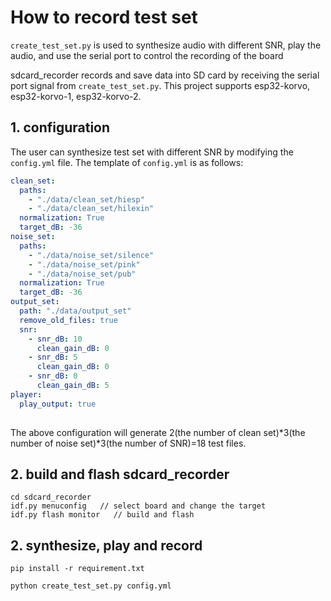 # How to record test set
`create_test_set.py` is used to synthesize audio with different SNR, play the audio, and use the serial port to control the recording of the board

sdcard_recorder records and save data into SD card by receiving the serial port signal from `create_test_set.py`. This project supports esp32-korvo, esp32-korvo-1, esp32-korvo-2.

## 1. configuration
The user can synthesize test set with different SNR by modifying the `config.yml` file. The template of `config.yml` is as follows:

```yml
clean_set:
  paths:
    - "./data/clean_set/hiesp"
    - "./data/clean_set/hilexin"
  normalization: True
  target_dB: -36
noise_set:
  paths:
    - "./data/noise_set/silence"
    - "./data/noise_set/pink"
    - "./data/noise_set/pub"
  normalization: True
  target_dB: -36
output_set:
  path: "./data/output_set"
  remove_old_files: true
  snr:
    - snr_dB: 10
      clean_gain_dB: 0
    - snr_dB: 5
      clean_gain_dB: 0
    - snr_dB: 0
      clean_gain_dB: 5
player:
  play_output: true
   
```
The above configuration will generate 2(the number of clean set)*3(the number of noise set)*3(the number of SNR)=18 test files.

## 2. build and flash sdcard_recorder

```
cd sdcard_recorder
idf.py menuconfig   // select board and change the target
idf.py flash monitor   // build and flash
```

## 2. synthesize, play and record

```
pip install -r requirement.txt

python create_test_set.py config.yml
```
